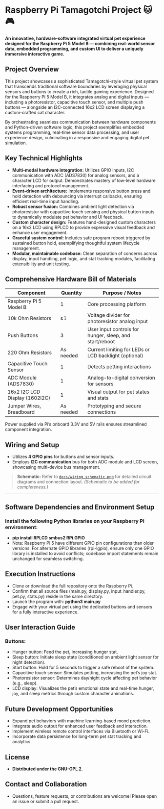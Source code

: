# Raspberry Pi Tamagotchi Project 🐱🎮

**An innovative, hardware-software integrated virtual pet experience designed for the Raspberry Pi 5 Model B — combining real-world sensor data, embedded programming, and custom UI to deliver a uniquely immersive interactive game.**

## Project Overview

This project showcases a sophisticated Tamagotchi-style virtual pet system that transcends traditional software boundaries by leveraging physical sensors and buttons to create a rich, tactile gaming experience. Designed for the Raspberry Pi 5 Model B, it integrates analog and digital inputs — including a photoresistor, capacitive touch sensor, and multiple push buttons — alongside an I2C-connected 16x2 LCD screen displaying a custom-crafted cat character.

By orchestrating seamless communication between hardware components and Python-driven software logic, this project exemplifies embedded systems programming, real-time sensor data processing, and user experience design, culminating in a responsive and engaging digital pet simulation.

## Key Technical Highlights

- **Multi-modal hardware integration:** Utilizes GPIO inputs, I2C communication with ADC (ADS7830) for analog sensors, and a character LCD for output. Demonstrates mastery of low-level hardware interfacing and protocol management.  
- **Event-driven architecture:** Implements responsive button press and hold detection with debouncing via interrupt callbacks, ensuring efficient real-time input handling.  
- **Robust sensor fusion:** Combines ambient light detection via photoresistor with capacitive touch sensing and physical button inputs to dynamically modulate pet behavior and UI feedback.  
- **Custom character design:** Features hand-designed custom characters on a 16x2 LCD using RPLCD to provide expressive visual feedback and enhance user engagement.  
- **Graceful system control:** Includes safe program reboot triggered by sustained button hold, exemplifying thoughtful system lifecycle management.  
- **Modular, maintainable codebase:** Clean separation of concerns across display, input handling, pet logic, and stat tracking modules, facilitating extensibility and unit testing.  

## Comprehensive Hardware Bill of Materials

| Component                      | Quantity | Purpose / Notes                                 |
|-------------------------------|----------|------------------------------------------------|
| Raspberry Pi 5 Model B         | 1        | Core processing platform                        |
| 10k Ohm Resistors              | ≥1       | Voltage divider for photoresistor analog input |
| Push Buttons                  | 3        | User input controls for hunger, sleep, and start/reboot |
| 220 Ohm Resistors              | As needed| Current limiting for LEDs or LCD backlight (optional) |
| Capacitive Touch Sensor        | 1        | Detects petting interactions                    |
| ADC Module (ADS7830)           | 1        | Analog-to-digital conversion for sensors       |
| 16x2 I2C LCD Display (1602I2C)| 1        | Visual output for pet states and stats          |
| Jumper Wires, Breadboard       | As needed| Prototyping and secure connections              |

Power supplied via Pi’s onboard 3.3V and 5V rails ensures streamlined component integration.

## Wiring and Setup

- Utilizes **4 GPIO pins** for buttons and sensor inputs.  
- Employs **I2C communication** bus for both ADC module and LCD screen, showcasing multi-device bus management.

> **Schematic:** Refer to [`docs/wiring_schematic.png`](docs/wiring_schematic.png) for detailed circuit diagrams and connection layout. *(Schematic to be added for completeness.)*

---

## Software Dependencies and Environment Setup

### Install the following Python libraries on your Raspberry Pi environment:
- **pip install RPLCD smbus2 RPi.GPIO**
- Note: Raspberry Pi 5 have different GPIO pin configurations than older versions. For alternate GPIO libraries (rpi-lgpio), ensure only one GPIO library is installed to avoid conflicts; codebase import statements remain unchanged for seamless switching.

## Execution Instructions
- Clone or download the full repository onto the Raspberry Pi.
- Confirm that all source files (main.py, display.py, input_handler.py, pet.py, stats.py) reside in the same directory.
- Launch the program with: **python3 main.py**
- Engage with your virtual pet using the dedicated buttons and sensors for a fully interactive experience.

## User Interaction Guide
### Buttons:
- Hunger button: Feed the pet, increasing hunger stat.
- Sleep button: Initiate sleep state (conditioned on ambient light sensor for night detection).
- Start button: Hold for 5 seconds to trigger a safe reboot of the system.
- Capacitive touch sensor: Simulates petting, increasing the pet’s joy stat.
- Photoresistor sensor: Determines day/night cycle affecting pet behavior (e.g., sleep).
- LCD display: Visualizes the pet’s emotional state and real-time hunger, joy, and sleep metrics through custom character animations.

## Future Development Opportunities
- Expand pet behaviors with machine learning-based mood prediction.
- Integrate audio output for enhanced user feedback and interaction.
- Implement wireless remote control interfaces via Bluetooth or Wi-Fi.
- Incorporate data persistence for long-term pet stat tracking and analytics.

## License
- **Distributed under the GNU-GPL 2.**

## Contact and Collaboration
- Questions, feature requests, or contributions are welcome! Please open an issue or submit a pull request.

